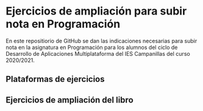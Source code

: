 # Ejercicios de ampliación para subir nota en Programación

En este repositiorio de GitHub se dan las indicaciones necesarias para subir nota en la asignatura en Programación para los alumnos del ciclo de Desarrollo de Aplicaciones Multiplataforma del IES Campanillas del curso 2020/2021.

## Plataformas de ejercicios



## Ejercicios de ampliación del libro

